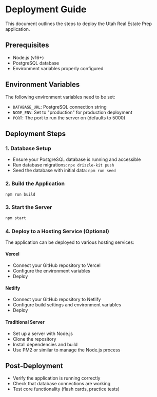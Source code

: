 # Deployment Guide

This document outlines the steps to deploy the Utah Real Estate Prep application.

## Prerequisites
- Node.js (v16+)
- PostgreSQL database
- Environment variables properly configured

## Environment Variables
The following environment variables need to be set:
- `DATABASE_URL`: PostgreSQL connection string
- `NODE_ENV`: Set to "production" for production deployment
- `PORT`: The port to run the server on (defaults to 5000)

## Deployment Steps

### 1. Database Setup
- Ensure your PostgreSQL database is running and accessible
- Run database migrations: `npx drizzle-kit push`
- Seed the database with initial data: `npm run seed`

### 2. Build the Application
```bash
npm run build
```

### 3. Start the Server
```bash
npm start
```

### 4. Deploy to a Hosting Service (Optional)
The application can be deployed to various hosting services:

#### Vercel
- Connect your GitHub repository to Vercel
- Configure the environment variables
- Deploy

#### Netlify
- Connect your GitHub repository to Netlify
- Configure build settings and environment variables
- Deploy

#### Traditional Server
- Set up a server with Node.js
- Clone the repository
- Install dependencies and build
- Use PM2 or similar to manage the Node.js process

## Post-Deployment
- Verify the application is running correctly
- Check that database connections are working
- Test core functionality (flash cards, practice tests)